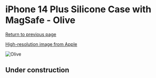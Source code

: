 # iPhone 14 Plus Silicone Case with MagSafe - Olive

[Return to previous page](/iphone_14)

[High-resolution image from Apple](https://store.storeimages.cdn-apple.com/8756/as-images.apple.com/is/MQUD3?wid=4500&hei=4500&fmt=png)

<div style="width: 512px"><img src="/almost_uncompressed/MQUD3.webp" alt="Olive"></div>

## Under construction
